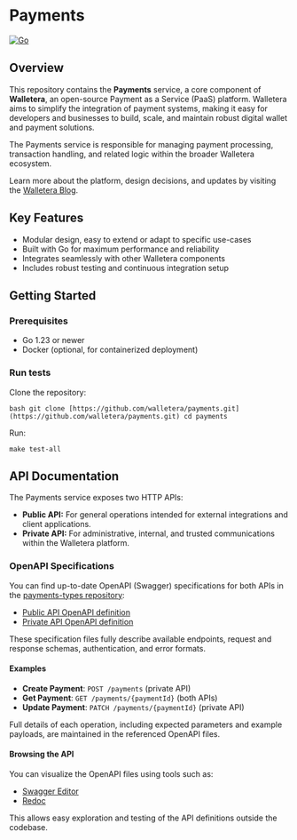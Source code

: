 # Payments

[![Go](https://github.com/walletera/payments/actions/workflows/go.yml/badge.svg)](https://github.com/walletera/payments/actions/workflows/go.yml)

## Overview

This repository contains the **Payments** service, a core component of **Walletera**, an open-source Payment as a Service (PaaS) platform. Walletera aims to simplify the integration of payment systems, making it easy for developers and businesses to build, scale, and maintain robust digital wallet and payment solutions.

The Payments service is responsible for managing payment processing, transaction handling, and related logic within the broader Walletera ecosystem.

Learn more about the platform, design decisions, and updates by visiting the [Walletera Blog](https://walletera.dev/).

## Key Features

- Modular design, easy to extend or adapt to specific use-cases
- Built with Go for maximum performance and reliability
- Integrates seamlessly with other Walletera components
- Includes robust testing and continuous integration setup

## Getting Started

### Prerequisites

- Go 1.23 or newer
- Docker (optional, for containerized deployment)

### Run tests

Clone the repository:
```
bash git clone [https://github.com/walletera/payments.git](https://github.com/walletera/payments.git) cd payments
``` 

Run:
```
make test-all
```
## API Documentation

The Payments service exposes two HTTP APIs:

- **Public API:** For general operations intended for external integrations and client applications.
- **Private API:** For administrative, internal, and trusted communications within the Walletera platform.

### OpenAPI Specifications

You can find up-to-date OpenAPI (Swagger) specifications for both APIs in the [payments-types repository](https://github.com/walletera/payments-types/tree/main/openapi):

- [Public API OpenAPI definition](https://github.com/walletera/payments-types/blob/main/openapi/publicapi.yml)
- [Private API OpenAPI definition](https://github.com/walletera/payments-types/blob/main/openapi/privateapi.yml)

These specification files fully describe available endpoints, request and response schemas, authentication, and error formats.

#### Examples

- **Create Payment**: `POST /payments` (private API)
- **Get Payment**: `GET /payments/{paymentId}` (both APIs)
- **Update Payment**: `PATCH /payments/{paymentId}` (private API)

Full details of each operation, including expected parameters and example payloads, are maintained in the referenced OpenAPI files.

#### Browsing the API

You can visualize the OpenAPI files using tools such as:

- [Swagger Editor](https://editor.swagger.io/)
- [Redoc](https://redocly.github.io/redoc/)

This allows easy exploration and testing of the API definitions outside the codebase.



